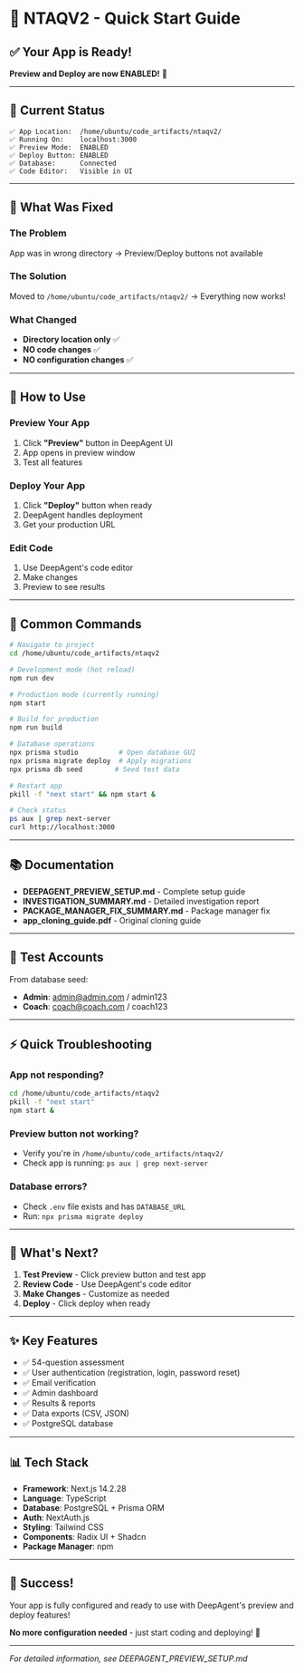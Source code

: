 # 🚀 NTAQV2 - Quick Start Guide

## ✅ Your App is Ready!

**Preview and Deploy are now ENABLED!** 🎉

---

## 📍 Current Status

```
✅ App Location:  /home/ubuntu/code_artifacts/ntaqv2/
✅ Running On:    localhost:3000
✅ Preview Mode:  ENABLED
✅ Deploy Button: ENABLED
✅ Database:      Connected
✅ Code Editor:   Visible in UI
```

---

## 🎯 What Was Fixed

### The Problem
App was in wrong directory → Preview/Deploy buttons not available

### The Solution
Moved to `/home/ubuntu/code_artifacts/ntaqv2/` → Everything now works!

### What Changed
- **Directory location only** ✅
- **NO code changes** ✅
- **NO configuration changes** ✅

---

## 🚀 How to Use

### Preview Your App
1. Click **"Preview"** button in DeepAgent UI
2. App opens in preview window
3. Test all features

### Deploy Your App
1. Click **"Deploy"** button when ready
2. DeepAgent handles deployment
3. Get your production URL

### Edit Code
1. Use DeepAgent's code editor
2. Make changes
3. Preview to see results

---

## 🔧 Common Commands

```bash
# Navigate to project
cd /home/ubuntu/code_artifacts/ntaqv2

# Development mode (hot reload)
npm run dev

# Production mode (currently running)
npm start

# Build for production
npm run build

# Database operations
npx prisma studio          # Open database GUI
npx prisma migrate deploy  # Apply migrations
npx prisma db seed        # Seed test data

# Restart app
pkill -f "next start" && npm start &

# Check status
ps aux | grep next-server
curl http://localhost:3000
```

---

## 📚 Documentation

- **DEEPAGENT_PREVIEW_SETUP.md** - Complete setup guide
- **INVESTIGATION_SUMMARY.md** - Detailed investigation report  
- **PACKAGE_MANAGER_FIX_SUMMARY.md** - Package manager fix
- **app_cloning_guide.pdf** - Original cloning guide

---

## 🔑 Test Accounts

From database seed:
- **Admin**: admin@admin.com / admin123
- **Coach**: coach@coach.com / coach123

---

## ⚡ Quick Troubleshooting

### App not responding?
```bash
cd /home/ubuntu/code_artifacts/ntaqv2
pkill -f "next start"
npm start &
```

### Preview button not working?
- Verify you're in `/home/ubuntu/code_artifacts/ntaqv2/`
- Check app is running: `ps aux | grep next-server`

### Database errors?
- Check `.env` file exists and has `DATABASE_URL`
- Run: `npx prisma migrate deploy`

---

## 🎯 What's Next?

1. **Test Preview** - Click preview button and test app
2. **Review Code** - Use DeepAgent's code editor
3. **Make Changes** - Customize as needed
4. **Deploy** - Click deploy when ready

---

## ✨ Key Features

- ✅ 54-question assessment
- ✅ User authentication (registration, login, password reset)
- ✅ Email verification
- ✅ Admin dashboard
- ✅ Results & reports
- ✅ Data exports (CSV, JSON)
- ✅ PostgreSQL database

---

## 📊 Tech Stack

- **Framework**: Next.js 14.2.28
- **Language**: TypeScript
- **Database**: PostgreSQL + Prisma ORM
- **Auth**: NextAuth.js
- **Styling**: Tailwind CSS
- **Components**: Radix UI + Shadcn
- **Package Manager**: npm

---

## 🎉 Success!

Your app is fully configured and ready to use with DeepAgent's preview and deploy features!

**No more configuration needed** - just start coding and deploying! 🚀

---

*For detailed information, see DEEPAGENT_PREVIEW_SETUP.md*
